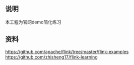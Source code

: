 ## 说明

本工程为官网demo简化练习

## 资料

https://github.com/apache/flink/tree/master/flink-examples
https://github.com/zhisheng17/flink-learning  
